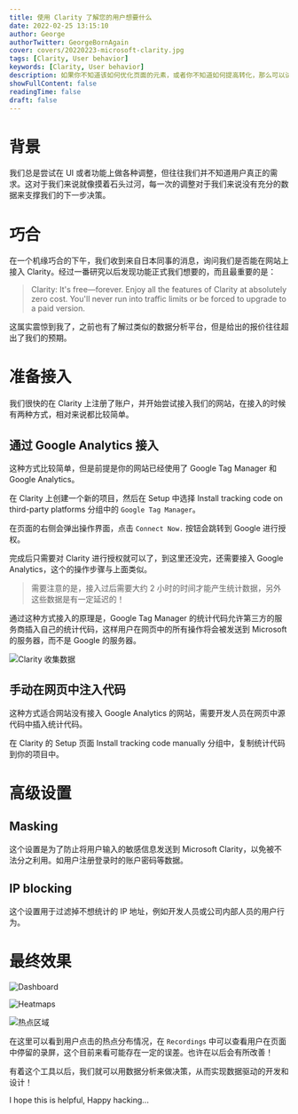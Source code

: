 ```yaml
---
title: 使用 Clarity 了解您的用户想要什么
date: 2022-02-25 13:15:10
author: George
authorTwitter: GeorgeBornAgain
cover: covers/20220223-microsoft-clarity.jpg
tags: [Clarity, User behavior]
keywords: [Clarity, User behavior]
description: 如果你不知道该如何优化页面的元素，或者你不知道如何提高转化，那么可以试试 Microsoft 的 Clarity 这款工具。
showFullContent: false
readingTime: false
draft: false
---
```


# 背景

我们总是尝试在 UI 或者功能上做各种调整，但往往我们并不知道用户真正的需求。这对于我们来说就像摸着石头过河，每一次的调整对于我们来说没有充分的数据来支撑我们的下一步决策。

# 巧合

在一个机缘巧合的下午，我们收到来自日本同事的消息，询问我们是否能在网站上接入 Clarity。经过一番研究以后发现功能正式我们想要的，而且最重要的是：

> Clarity: It's free—forever. Enjoy all the features of Clarity at absolutely zero cost. You'll never run into traffic limits or be forced to upgrade to a paid version.

这属实震惊到我了，之前也有了解过类似的数据分析平台，但是给出的报价往往超出了我们的预期。

# 准备接入

我们很快的在 Clarity 上注册了账户，并开始尝试接入我们的网站，在接入的时候有两种方式，相对来说都比较简单。

## 通过 Google Analytics 接入

这种方式比较简单，但是前提是你的网站已经使用了 Google Tag Manager 和 Google Analytics。

在 Clarity 上创建一个新的项目，然后在 Setup 中选择 Install tracking code on third-party platforms 分组中的 `Google Tag Manager`。

在页面的右侧会弹出操作界面，点击 `Connect Now.` 按钮会跳转到 Google 进行授权。

完成后只需要对 Clarity 进行授权就可以了，到这里还没完，还需要接入 Google Analytics，这个的操作步骤与上面类似。

> 需要注意的是，接入过后需要大约 2 小时的时间才能产生统计数据，另外这些数据是有一定延迟的！

通过这种方式接入的原理是，Google Tag Manager 的统计代码允许第三方的服务商插入自己的统计代码，这样用户在网页中的所有操作将会被发送到 Microsoft 的服务器，而不是 Google 的服务器。

![Clarity 收集数据](/article/20220225-clarity-collect.png)

## 手动在网页中注入代码

这种方式适合网站没有接入 Google Analytics 的网站，需要开发人员在网页中源代码中插入统计代码。

在 Clarity 的 Setup 页面 Install tracking code manually 分组中，复制统计代码到你的项目中。

# 高级设置

## Masking

这个设置是为了防止将用户输入的敏感信息发送到 Microsoft Clarity，以免被不法分之利用。如用户注册登录时的账户密码等数据。

## IP blocking

这个设置用于过滤掉不想统计的 IP 地址，例如开发人员或公司内部人员的用户行为。

# 最终效果

![Dashboard](/article/20220225-clarity-dashboard.png)

![Heatmaps](/article/20220225-clarity-heatmaps.png)

![热点区域](/article/20220225-clarity-hot-click-region.png)

在这里可以看到用户点击的热点分布情况，在 `Recordings` 中可以查看用户在页面中停留的录屏，这个目前来看可能存在一定的误差。也许在以后会有所改善！

有着这个工具以后，我们就可以用数据分析来做决策，从而实现数据驱动的开发和设计！ 

I hope this is helpful, Happy hacking...